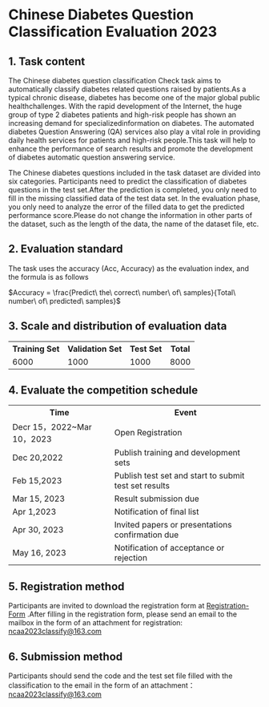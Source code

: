 # Chinese Diabetes Question Classification Evaluation 2023
## 1. Task content
The Chinese diabetes question classification Check task aims to automatically classify diabetes related questions raised by patients.As a typical chronic disease, diabetes has become one of the major global public healthchallenges. With the rapid development of the Internet, the huge group of type 2 diabetes patients and high-risk people has shown an increasing demand for specializedinformation on diabetes. The automated diabetes Question Answering (QA) services also play a vital role in providing daily health services for patients and high-risk people.This task will help to enhance the performance of search results and promote the development of diabetes automatic question answering service.

The Chinese diabetes questions included in the task dataset are divided into six categories. Participants need to predict the classification of diabetes questions in the test set.After the prediction is completed, you only need to fill in the missing classified data of the test data set. In the evaluation phase, you only need to analyze the error of the filled data to get the predicted performance score.Please do not change the information in other parts of the dataset, such as the length of the data, the name of the dataset file, etc.

## 2. Evaluation standard
The task uses the accuracy (Acc, Accuracy) as the evaluation index, and the formula is as follows

$Accuracy  = \frac{Predict\ the\ correct\ number\ of\ samples}{Total\ number\ of\ predicted\ samples}$

## 3. Scale and distribution of evaluation data

<table><tr><th>Training Set</th><th>Validation Set</th><th>Test Set</th><th>Total</th></tr><tr><td>6000</td><td>1000</td><td>1000</td><td>8000</td></tr></table>

## 4. Evaluate the competition schedule

<table><tr><th>Time</th><th>Event</th></tr><tr><td>Decr 15，2022~Mar 10，2023</td><td>Open Registration</td></tr><tr><td>Dec 20,2022</td><td>Publish training and development sets</td></tr><tr><td>Feb 15,2023</td><td>Publish test set and start to submit test set results</td></tr><tr><td>Mar 15, 2023</td><td>Result submission due</td></tr><tr><td>Apr 1,2023</td><td>Notification of final list</td></tr></tr><tr><td>Apr 30, 2023</td><td>Invited papers or presentations confirmation due</td></tr><tr><td> May 16, 2023</td><td>Notification of acceptance or rejection</td></tr></table>

## 5. Registration method
Participants are invited to download the registration form at [Registration-Form](https://github.com/yuni-bobo/Chinese-DQC/blob/main/Registration-Form.docx) .After filling in the registration form, please send an email to the mailbox in the form of an attachment for registration: ncaa2023classify@163.com 

## 6. Submission method
Participants should send the code and the test set file filled with the classification to the email in the form of an attachment：ncaa2023classify@163.com
